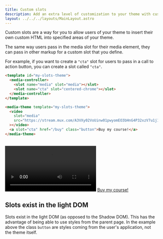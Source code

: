 ```yaml
---
title: Custom slots
description: Add an extra level of customization to your theme with custom slots
layout: ../../../layouts/MainLayout.astro
---
```


Custom slots are a way for you to allow users of your theme to insert their
own custom HTML into specified areas of your theme.

The same way users pass in the media slot for their media element, they can pass in
other markup for a custom slot that you define.

For example, if you want to create a `"cta"` slot for users to pass in a call to
action button, you can create a slot called `"cta"`.

```html
<template id="my-slots-theme">
  <media-controller>
    <slot name="media" slot="media"></slot>
    <slot name="cta" slot="centered-chrome"></slot>
  </media-controller>
</template>

<media-theme template="my-slots-theme">
  <video
    slot="media"
    src="https://stream.mux.com/A3VXy02VoUinw01pwyomEO3bHnG4P32xzV7u1j1FSzjNg/high.mp4"
  ></video>
  <a slot="cta" href="/buy" class="button">Buy my course!</a>
</media-theme>
```

<br>

<template id="my-slots-theme">
  <media-controller>
    <slot name="media" slot="media"></slot>
    <slot name="cta" slot="centered-chrome"></slot>
  </media-controller>
</template>

<media-theme template="my-slots-theme">
  <video
    slot="media"
    src="https://stream.mux.com/A3VXy02VoUinw01pwyomEO3bHnG4P32xzV7u1j1FSzjNg/high.mp4"
  ></video>
  <a slot="cta" href="/buy" class="button">Buy my course!</a>
</media-theme>

## Slots exist in the light DOM

Slots exist in the light DOM (as opposed to the Shadow DOM). This has the advantage of being able
to use styles from the parent page. In the example above the class `button` are styles
coming from the user's application, not the theme itself.
